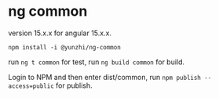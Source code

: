 # ng common
version 15.x.x for angular 15.x.x.

`npm install -i @yunzhi/ng-common`

run `ng t common` for test, run `ng build common` for build.

Login to NPM and then enter dist/common, run `npm publish --access=public` for publish.  


